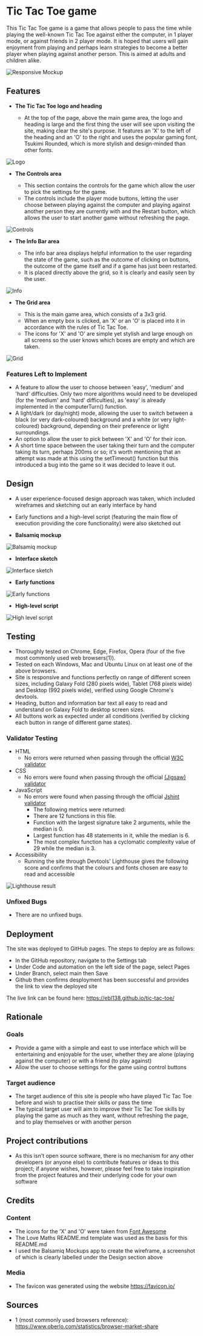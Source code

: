 # Tic Tac Toe game

This Tic Tac Toe game is a game that allows people to pass the time while playing the well-known Tic Tac Toe against either the computer, in 1 player mode, or against friends in 2 player mode. It is hoped that users will gain enjoyment from playing and perhaps learn strategies to become a better player when playing against another person. This is aimed at adults and children alike.

![Responsive Mockup](media/tic-tac-toe-responsive-mockup.png)

## Features 

- __The Tic Tac Toe logo and heading__

  - At the top of the page, above the main game area, the logo and heading is large and the first thing the user will see upon visiting the site, making clear the site's purpose. It features an 'X' to the left of the heading and an 'O' to the right and uses the popular gaming font, Tsukimi Rounded, which is more stylish and design-minded than other fonts.

![Logo](media/tic-tac-toe-logo-heading.png)

- __The Controls area__

  - This section contains the controls for the game which allow the user to pick the settings for the game.
  - The controls include the player mode buttons, letting the user choose between playing against the computer and playing against another person they are currently with and the Restart button, which allows the user to start another game without refreshing the page.

![Controls](media/controls-area.png)

- __The Info Bar area__

  - The info bar area displays helpful information to the user regarding the state of the game, such as the outcome of clicking on buttons, the outcome of the game itself and if a game has just been restarted.
  - It is placed directly above the grid, so it is clearly and easily seen by the user.

![Info](media/info-bar.png)

- __The Grid area__

  - This is the main game area, which consists of a 3x3 grid.
  - When an empty box is clicked, an 'X' or an 'O' is placed into it in accordance with the rules of Tic Tac Toe.
  - The icons for 'X' and 'O' are simple yet stylish and large enough on all screens so the user knows which boxes are empty and which are taken.

![Grid](media/grid-area.png)

### Features Left to Implement

- A feature to allow the user to choose between 'easy', 'medium' and 'hard' difficulties. Only two more algorithms would need to be developed (for the 'medium' and 'hard' difficulties), as 'easy' is already implemented in the computerTurn() function.
- A light/dark (or day/night) mode, allowing the user to switch between a black (or very dark-coloured) background and a white (or very light-coloured) background, depending on their preference or light surroundings.
- An option to allow the user to pick between 'X' and 'O' for their icon.
- A short time space between the user taking their turn and the computer taking its turn, perhaps 200ms or so; it's worth mentioning that an attempt was made at this using the setTimeout() function but this introduced a bug into the game so it was decided to leave it out.

## Design

- A user experience-focused design approach was taken, which included wireframes and sketching out an early interface by hand
- Early functions and a high-level script (featuring the main flow of execution providing the core functionality) were also sketched out

- __Balsamiq mockup__

![Balsamiq mockup](media/balsamiq-mockup.png)

- __Interface sketch__

![Interface sketch](media/interface-sketch.png)

- __Early functions__

![Early functions](media/early-functions.png)

- __High-level script__

![High level script](media/high-level-script.png)

## Testing 

- Thoroughly tested on Chrome, Edge, Firefox, Opera (four of the five most commonly used web browsers(1)).
- Tested on each Windows, Mac and Ubuntu Linux on at least one of the above browsers.
- Site is responsive and functions perfectly on range of different screen sizes, including Galaxy Fold (280 pixels wide), Tablet (768 pixels wide) and Desktop (992 pixels wide), verified using Google Chrome's devtools.
- Heading, button and information bar text all easy to read and understand on Galaxy Fold to desktop screen sizes.
- All buttons work as expected under all conditions (verified by clicking each button in range of different game states).

### Validator Testing 

- HTML
    - No errors were returned when passing through the official [W3C validator](https://validator.w3.org/nu/?showsource=yes&doc=https%3A%2F%2Febl138.github.io%2Ftic-tac-toe%2F)
- CSS
    - No errors were found when passing through the official [(Jigsaw) validator](https://jigsaw.w3.org/css-validator/validator?uri=https%3A%2F%2Febl138.github.io%2Ftic-tac-toe%2F&profile=css3svg&usermedium=all&warning=1&vextwarning=&lang=en)
- JavaScript
    - No errors were found when passing through the official [Jshint validator](https://jshint.com/)
      - The following metrics were returned: 
      - There are 12 functions in this file.
      - Function with the largest signature take 2 arguments, while the median is 0.
      - Largest function has 48 statements in it, while the median is 6.
      - The most complex function has a cyclomatic complexity value of 29 while the median is 3.
- Accessibility
  - Running the site through Devtools' Lighthouse gives the following score and confirms that the colours and fonts chosen are easy to read and accessible

 ![Lighthouse result](media/lighthouse-report.png)

### Unfixed Bugs

 - There are no unfixed bugs.

## Deployment

The site was deployed to GitHub pages. The steps to deploy are as follows:
  - In the GitHub repository, navigate to the Settings tab 
  - Under Code and automation on the left side of the page, select Pages
  - Under Branch, select main then Save
  - Github then confirms desployment has been successful and provides the link to view the deployed site

The live link can be found here: https://ebl138.github.io/tic-tac-toe/

## Rationale

### Goals

 - Provide a game with a simple and east to use interface which will be entertaining and enjoyable for the user, whether they are alone (playing against the computer) or with a friend (to play against)
 - Allow the user to choose settings for the game using control buttons

### Target audience

 - The target audience of this site is people who have played Tic Tac Toe before and wish to practise their skills or pass the time
 - The typical target user will aim to improve their Tic Tac Toe skills by playing the game as much as they want, without refreshing the page, and to play themselves or with another person

## Project contributions

 - As this isn't open source software, there is no mechanism for any other developers (or anyone else) to contribute features or ideas to this project; if anyone wishes, however, please feel free to take inspiration from the project features and their underlying code for your own software

## Credits 

### Content

- The icons for the 'X' and 'O' were taken from [Font Awesome](https://fontawesome.com/)
- The Love Maths README.md template was used as the basis for this README.md
- I used the Balsamiq Mockups app to create the wireframe, a screenshot of which is clearly labelled under the Design section above

### Media

- The favicon was generated using the website https://favicon.io/

## Sources

- 1 (most commonly used browsers reference): <https://www.oberlo.com/statistics/browser-market-share>
